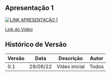 ## Apresentação 1

[![LINK APRESENTAÇÃO 1](http://img.youtube.com/vi/p6z7PXUWIag/0.jpg)](http://www.youtube.com/watch?v=p6z7PXUWIag)

[Link do Vídeo](http://www.youtube.com/watch?v=p6z7PXUWIag)

## Histórico de Versão

| Versão | Data | Descrição | Autor |
|--------|------|-----------|-------|
| 0.1 | 29/06/22 | Vídeo inicial | Todos |